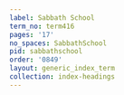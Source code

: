 ```yaml
---
label: Sabbath School
term_no: term416
pages: '17'
no_spaces: SabbathSchool
pid: sabbathschool
order: '0849'
layout: generic_index_term
collection: index-headings
---
```

